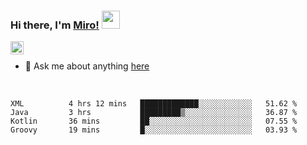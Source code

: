 ### Hi there, I'm [Miro!](https://castariva18.github.io/)  <img src="https://github.com/TheDudeThatCode/TheDudeThatCode/blob/master/Assets/Hi.gif" width="29px">

<a href="https://discord.gg/bhPzjwR">
  <img align="left" alt="Clown Discord" width="21px" src="https://cdn4.iconfinder.com/data/icons/logos-and-brands/512/91_Discord_logo_logos-512.png" />
</a>

<br />

- 💬 Ask me about anything [here](https://github.com/castariva18/castariva18/issues)

<br />

<!--START_SECTION:waka-->
```text
XML          4 hrs 12 mins   █████████████░░░░░░░░░░░░   51.62 % 
Java         3 hrs           █████████▒░░░░░░░░░░░░░░░   36.87 % 
Kotlin       36 mins         ██░░░░░░░░░░░░░░░░░░░░░░░   07.55 % 
Groovy       19 mins         █░░░░░░░░░░░░░░░░░░░░░░░░   03.93 % 
```
<!--END_SECTION:waka-->
